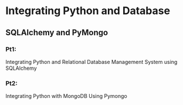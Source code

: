 <h1>Integrating Python and Database</h1>
<h2>SQLAlchemy and PyMongo</h2>

<h3>Pt1:</h3>
Integrating Python and Relational Database Management System using SQLAlchemy

<h3>Pt2:</h3>
Integrating Python with MongoDB Using Pymongo
